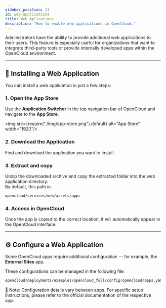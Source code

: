 ```yaml
---
sidebar_position: 11
id: web-applications
title: Web Aplications
description: "How to enable web applications in OpenCloud."
---
```


Administrators have the ability to provide additional web applications to their users. This feature is especially useful for organizations that want to integrate third-party tools or provide internally developed apps within the OpenCloud environment.

---

## 🚀 Installing a Web Application

You can install a web application in just a few steps:

### 1. Open the App Store

Use the **Application Switcher** in the top navigation bar of OpenCloud and navigate to the **App Store**.

<img src={require("./img/app-store.png").default} alt="App Store" width="1920"/>

### 2. Download the Application

Find and download the application you want to install.

### 3. Extract and copy

Unzip the downloaded archive and copy the extracted folder into the web application directory.  
By default, this path is:

```bash
opencloud/services/web/assets/apps
```

### 4. Access in OpenCloud

Once the app is copied to the correct location, it will automatically appear in the OpenCloud interface.

---

## ⚙️ Configure a Web Application

Some OpenCloud apps require additional configuration — for example, the **External Sites** app.

These configurations can be managed in the following file:

```bash
opencloud/deployments/examples/opencloud_full/config/opencloud/apps.yaml
```

📘 Note: Configuration details vary between apps.
For specific setup instructions, please refer to the official documentation of the respective app.
